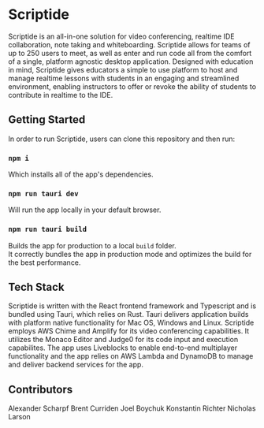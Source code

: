 # Scriptide

Scriptide is an all-in-one solution for video conferencing, realtime IDE collaboration, note taking and whiteboarding. Scriptide allows for teams of up to 250 users to meet, as well as enter and run code all from the comfort of a single, platform agnostic desktop application. Designed with education in mind, Scriptide gives educators a simple to use platform to host and manage realtime lessons with students in an engaging and streamlined environment, enabling instructors to offer or revoke the ability of students to contribute in realtime to the IDE.

## Getting Started

In order to run Scriptide, users can clone this repository and then run:

### `npm i`

Which installs all of the app's dependencies.

### `npm run tauri dev`

Will run the app locally in your default browser.

### `npm run tauri build`

Builds the app for production to a local `build` folder.\
It correctly bundles the app in production mode and optimizes the build for the best performance.

## Tech Stack

Scriptide is written with the React frontend framework and Typescript and is bundled using Tauri, which relies on Rust. Tauri delivers application builds with platform native functionality for Mac OS, Windows and Linux. Scriptide employs AWS Chime and Amplify for its video conferencing capabilities. It utilizes the Monaco Editor and Judge0 for its code input and execution capabilites. The app uses Liveblocks to enable end-to-end multiplayer functionality and the app relies on AWS Lambda and DynamoDB to manage and deliver backend services for the app.

## Contributors

Alexander Scharpf
Brent Curriden
Joel Boychuk
Konstantin Richter
Nicholas Larson
